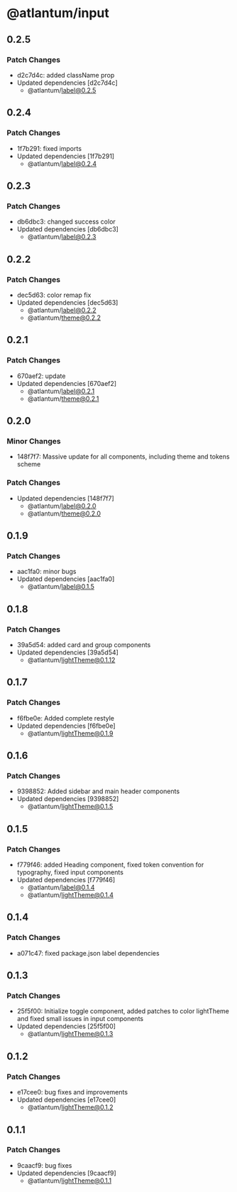 # @atlantum/input

## 0.2.5

### Patch Changes

-   d2c7d4c: added className prop
-   Updated dependencies [d2c7d4c]
    -   @atlantum/label@0.2.5

## 0.2.4

### Patch Changes

-   1f7b291: fixed imports
-   Updated dependencies [1f7b291]
    -   @atlantum/label@0.2.4

## 0.2.3

### Patch Changes

-   db6dbc3: changed success color
-   Updated dependencies [db6dbc3]
    -   @atlantum/label@0.2.3

## 0.2.2

### Patch Changes

-   dec5d63: color remap fix
-   Updated dependencies [dec5d63]
    -   @atlantum/label@0.2.2
    -   @atlantum/theme@0.2.2

## 0.2.1

### Patch Changes

-   670aef2: update
-   Updated dependencies [670aef2]
    -   @atlantum/label@0.2.1
    -   @atlantum/theme@0.2.1

## 0.2.0

### Minor Changes

-   148f7f7: Massive update for all components, including theme and tokens scheme

### Patch Changes

-   Updated dependencies [148f7f7]
    -   @atlantum/label@0.2.0
    -   @atlantum/theme@0.2.0

## 0.1.9

### Patch Changes

-   aac1fa0: minor bugs
-   Updated dependencies [aac1fa0]
    -   @atlantum/label@0.1.5

## 0.1.8

### Patch Changes

-   39a5d54: added card and group components
-   Updated dependencies [39a5d54]
    -   @atlantum/lightTheme@0.1.12

## 0.1.7

### Patch Changes

-   f6fbe0e: Added complete restyle
-   Updated dependencies [f6fbe0e]
    -   @atlantum/lightTheme@0.1.9

## 0.1.6

### Patch Changes

-   9398852: Added sidebar and main header components
-   Updated dependencies [9398852]
    -   @atlantum/lightTheme@0.1.5

## 0.1.5

### Patch Changes

-   f779f46: added Heading component, fixed token convention for typography, fixed input components
-   Updated dependencies [f779f46]
    -   @atlantum/label@0.1.4
    -   @atlantum/lightTheme@0.1.4

## 0.1.4

### Patch Changes

-   a071c47: fixed package.json label dependencies

## 0.1.3

### Patch Changes

-   25f5f00: Initialize toggle component, added patches to color lightTheme and fixed small issues in input components
-   Updated dependencies [25f5f00]
    -   @atlantum/lightTheme@0.1.3

## 0.1.2

### Patch Changes

-   e17cee0: bug fixes and improvements
-   Updated dependencies [e17cee0]
    -   @atlantum/lightTheme@0.1.2

## 0.1.1

### Patch Changes

-   9caacf9: bug fixes
-   Updated dependencies [9caacf9]
    -   @atlantum/lightTheme@0.1.1
